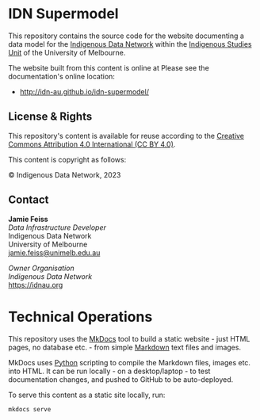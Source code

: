 # IDN Supermodel

This repository contains the source code for the website documenting a data model for the [Indigenous Data Network](https://mspgh.unimelb.edu.au/centres-institutes/centre-for-health-equity/research-group/indigenous-data-network) within the [Indigenous Studies Unit](https://mspgh.unimelb.edu.au/centres-institutes/centre-for-health-equity/research-group/indigenous-studies) of the University of Melbourne.

The website built from this content is online at 
Please see the documentation's online location:

* <http://idn-au.github.io/idn-supermodel/>

## License & Rights

This repository's content is available for reuse according to the [Creative Commons Attribution 4.0 International (CC BY 4.0)](https://creativecommons.org/licenses/by/4.0/).

This content is copyright as follows:

&copy; Indigenous Data Network, 2023


## Contact

**Jamie Feiss**  
*Data Infrastructure Developer*  
Indigenous Data Network  
University of Melbourne  
<jamie.feiss@unimelb.edu.au>

_Owner Organisation_  
*Indigenous Data Network*  
<https://idnau.org>


# Technical Operations

This repository uses the [MkDocs](https://www.mkdocs.org/) tool to build a static website - just HTML pages, no database etc. - from simple [Markdown](https://www.markdownguide.org/) text files and images.

MkDocs uses [Python](https://www.python.org/) scripting to compile the Markdown files, images etc. into HTML. It can be run locally - on a desktop/laptop - to test documentation changes, and pushed to GitHub to be auto-deployed.

To serve this content as a static site locally, run:

`mkdocs serve`
